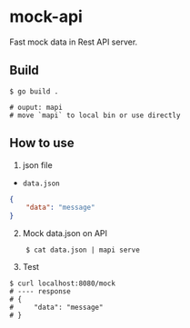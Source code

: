 # mock-api
Fast mock data in Rest API server.

## Build 
```shell
$ go build . 

# ouput: mapi
# move `mapi` to local bin or use directly
```


## How to use 

1. json file
- `data.json`
```json
{
    "data": "message"
}
```

2. Mock data.json on API
```shell
    $ cat data.json | mapi serve
```

3. Test

```shell
$ curl localhost:8080/mock
# ---- response
# {
#     "data": "message"
# }

```


